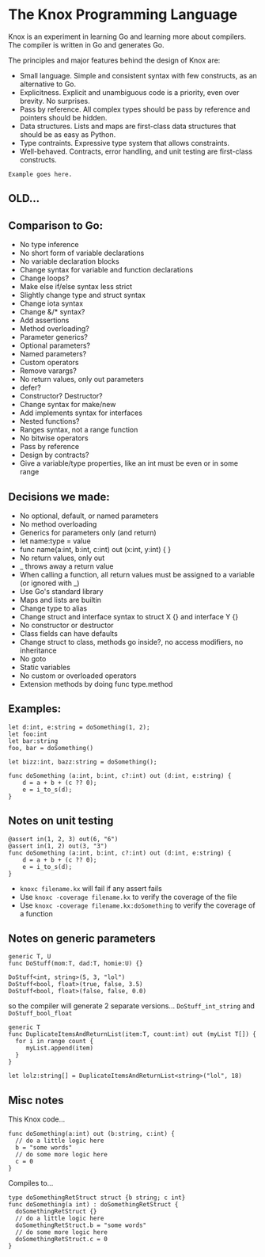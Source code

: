 # The Knox Programming Language

Knox is an experiment in learning Go and learning more about compilers. The compiler is written in Go and generates Go.

The principles and major features behind the design of Knox are:
 - Small language. Simple and consistent syntax with few constructs, as an alternative to Go.
 - Explicitness. Explicit and unambiguous code is a priority, even over brevity. No surprises.
 - Pass by reference. All complex types should be pass by reference and pointers should be hidden.
 - Data structures. Lists and maps are first-class data structures that should be as easy as Python.
 - Type contraints. Expressive type system that allows constraints.
 - Well-behaved. Contracts, error handling, and unit testing are first-class constructs.

```
Example goes here.
```
## OLD...

## Comparison to Go:
 - No type inference
 - No short form of variable declarations
 - No variable declaration blocks
 - Change syntax for variable and function declarations
 - Change loops?
 - Make else if/else syntax less strict
 - Slightly change type and struct syntax
 - Change iota syntax
 - Change &/* syntax?
 - Add assertions
 - Method overloading?
 - Parameter generics?
 - Optional parameters?
 - Named parameters?
 - Custom operators
 - Remove varargs?
 - No return values, only out parameters
 - defer?
 - Constructor? Destructor?
 - Change syntax for make/new
 - Add implements syntax for interfaces
 - Nested functions?
 - Ranges syntax, not a range function
 - No bitwise operators
 - Pass by reference
 - Design by contracts?
 - Give a variable/type properties, like an int must be even or in some range


## Decisions we made:
  - No optional, default, or named parameters
  - No method overloading
  - Generics for parameters only (and return)
  - let name:type = value
  - func name(a:int, b:int, c:int) out (x:int, y:int) { }
  - No return values, only out 
  - _ throws away a return value
  - When calling a function, all return values must be assigned to a variable (or ignored with _)
  - Use Go's standard library
  - Maps and lists are builtin
  - Change type to alias
  - Change struct and interface syntax to struct X {} and interface Y {}
  - No constructor or destructor
  - Class fields can have defaults
  - Change struct to class, methods go inside?, no access modifiers, no inheritance 
  - No goto
  - Static variables
  - No custom or overloaded operators
  - Extension methods by doing func type.method


## Examples:

```
let d:int, e:string = doSomething(1, 2);
let foo:int
let bar:string
foo, bar = doSomething()

let bizz:int, bazz:string = doSomething();

func doSomething (a:int, b:int, c?:int) out (d:int, e:string) {
	d = a + b + (c ?? 0);
	e = i_to_s(d);
}
```
## Notes on unit testing
```
@assert in(1, 2, 3) out(6, "6")
@assert in(1, 2) out(3, "3")
func doSomething (a:int, b:int, c?:int) out (d:int, e:string) {
	d = a + b + (c ?? 0);
	e = i_to_s(d);
}
```
 - `knoxc filename.kx` will fail if any assert fails
 - Use `knoxc -coverage filename.kx` to verify the coverage of the file
 - Use `knoxc -coverage filename.kx:doSomething` to verify the coverage of a function

## Notes on generic parameters
```
generic T, U
func DoStuff(mom:T, dad:T, homie:U) {}

DoStuff<int, string>(5, 3, "lol")
DoStuff<bool, float>(true, false, 3.5)
DoStuff<bool, float>(false, false, 0.0)
```
so the compiler will generate 2 separate versions... `DoStuff_int_string` and `DoStuff_bool_float`
```
generic T
func DuplicateItemsAndReturnList(item:T, count:int) out (myList T[]) {
  for i in range count {
     myList.append(item)
  }
}

let lolz:string[] = DuplicateItemsAndReturnList<string>("lol", 18)
```

## Misc notes

This Knox code...
```
func doSomething(a:int) out (b:string, c:int) {
  // do a little logic here
  b = "some words"
  // do some more logic here
  c = 0
}
```
Compiles to...
```
type doSomethingRetStruct struct {b string; c int}
func doSomething(a int) : doSomethingRetStruct {
  doSomethingRetStruct {}
  // do a little logic here
  doSomethingRetStruct.b = "some words"
  // do some more logic here
  doSomethingRetStruct.c = 0
}
```


